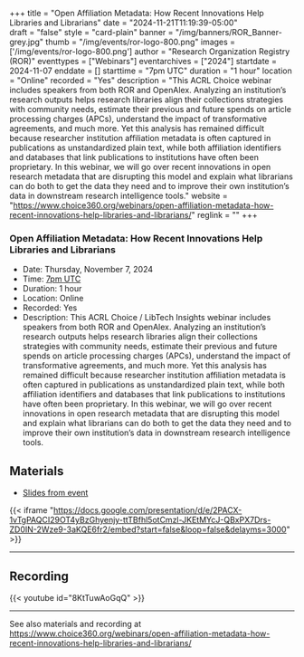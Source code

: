 +++
title = "Open Affiliation Metadata: How Recent Innovations Help Libraries and Librarians" 
date = "2024-11-21T11:19:39-05:00"  
draft = "false" 
style = "card-plain" 
banner = "/img/banners/ROR_Banner-grey.jpg" 
thumb = "/img/events/ror-logo-800.png" 
images = ['/img/events/ror-logo-800.png']
author = "Research Organization Registry (ROR)" 
eventtypes = ["Webinars"]
eventarchives = ["2024"]
startdate = 2024-11-07
enddate = []
starttime = "7pm UTC"
duration = "1 hour"
location = "Online"
recorded = "Yes"
description = "This ACRL Choice webinar includes speakers from both ROR and OpenAlex. Analyzing an institution’s research outputs helps research libraries align their collections strategies with community needs, estimate their previous and future spends on article processing charges (APCs), understand the impact of transformative agreements, and much more. Yet this analysis has remained difficult because researcher institution affiliation metadata is often captured in publications as unstandardized plain text, while both affiliation identifiers and databases that link publications to institutions have often been proprietary. In this webinar, we will go over recent innovations in open research metadata that are disrupting this model and explain what librarians can do both to get the data they need and to improve their own institution’s data in downstream research intelligence tools."
website = "https://www.choice360.org/webinars/open-affiliation-metadata-how-recent-innovations-help-libraries-and-librarians/"
reglink = ""
+++


### Open Affiliation Metadata: How Recent Innovations Help Libraries and Librarians

- Date: Thursday, November 7, 2024
- Time: [7pm UTC](https://dateful.com/time-zone-converter?t=7pm&d=2024-11-07&tz2=Coordinated-Universal-Time-UTC)
- Duration: 1 hour
- Location: Online
- Recorded: Yes
- Description: This ACRL Choice / LibTech Insights webinar includes speakers from both ROR and OpenAlex. Analyzing an institution’s research outputs helps research libraries align their collections strategies with community needs, estimate their previous and future spends on article processing charges (APCs), understand the impact of transformative agreements, and much more. Yet this analysis has remained difficult because researcher institution affiliation metadata is often captured in publications as unstandardized plain text, while both affiliation identifiers and databases that link publications to institutions have often been proprietary. In this webinar, we will go over recent innovations in open research metadata that are disrupting this model and explain what librarians can do both to get the data they need and to improve their own institution’s data in downstream research intelligence tools.

## Materials 

- [Slides from event](https://docs.google.com/presentation/d/e/2PACX-1vTgPAQCI29OT4yBzGhyenjy-ttTBfhl5otCmzl-JKEtMYcJ-QBxPX7Drs-ZD0IN-2Wze9-3aKQE6fr2/pub?start=false&loop=false&delayms=3000)

{{< iframe "https://docs.google.com/presentation/d/e/2PACX-1vTgPAQCI29OT4yBzGhyenjy-ttTBfhl5otCmzl-JKEtMYcJ-QBxPX7Drs-ZD0IN-2Wze9-3aKQE6fr2/embed?start=false&loop=false&delayms=3000" >}}

---

## Recording 

{{< youtube id="8KtTuwAoGqQ" >}}

--- 

See also materials and recording at https://www.choice360.org/webinars/open-affiliation-metadata-how-recent-innovations-help-libraries-and-librarians/ 